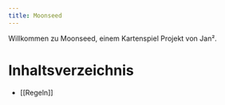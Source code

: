 ```yaml
---
title: Moonseed
---
```

Willkommen zu Moonseed, einem Kartenspiel Projekt von Jan².

# Inhaltsverzeichnis
- [[Regeln]]